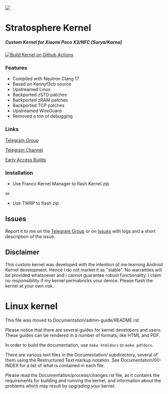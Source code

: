 
<img src="http://pre06.deviantart.net/ac5b/th/pre/i/2012/218/d/1/evening_victory_by_roen911-d5a019d.jpg">

# Stratosphere Kernel 

##### Custom Kernel for Xiaomi Poco X3/NFC [Surya/Karna]

[![Build Kernel on Github Actions](https://github.com/Stratosphere-Kernel/android_kernel_xiaomi_surya/actions/workflows/kernel_build.yml/badge.svg)](https://github.com/Stratosphere-Kernel/android_kernel_xiaomi_surya/actions/workflows/kernel_build.yml)

### Features

- Compiled with Neutron Clang 17
- Based on Kennyf3cb source
- Upstreamed Linux
- Backported zSTD patches
- Backported zRAM patches
- Backported TCP patches
- Upstreamed WireGuard 
- Removed a ton of debugging

### Links
[Telegram Group](https://bit.ly/StratosphereKernelHangar)

[Telegram Channel](https://bit.ly/StratosphereBoarding)

[Early Access Builds](https://bit.ly/StratospherePilots)

### Installation

- Use Franco Kernel Manager to flash Kernel zip

or

- Use TWRP to flash zip

## Issues
Report it to me on the [Telegram Group](https://bit.ly/StratosphereKernelHangar) or on [Issues](https://github.com/Stratosphere-Kernel/android_kernel_xiaomi_surya/issues) with logs and a short description of the issue.

## Disclaimer
This custom kernel was developed with the intention of me learning Android Kernel development. Hence I do not market it as "stable". No warranties will be provided whatsoever and i cannot guarantee robust functionality. I claim no responsibility if my kernel permabricks your device. Please flash the kernel at your own risk.

Linux kernel
============

This file was moved to Documentation/admin-guide/README.rst

Please notice that there are several guides for kernel developers and users.
These guides can be rendered in a number of formats, like HTML and PDF.

In order to build the documentation, use ``make htmldocs`` or
``make pdfdocs``.

There are various text files in the Documentation/ subdirectory,
several of them using the Restructured Text markup notation.
See Documentation/00-INDEX for a list of what is contained in each file.

Please read the Documentation/process/changes.rst file, as it contains the
requirements for building and running the kernel, and information about
the problems which may result by upgrading your kernel.
